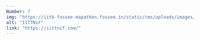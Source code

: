 ```yaml
---
Number: 7
img: "https://iitb-fossee-mapathon.fossee.in/static/cms/uploads/images/navavishkaar.png"
alt: "IITTNiF"
link: "https://iittnif.com/"
---
```

